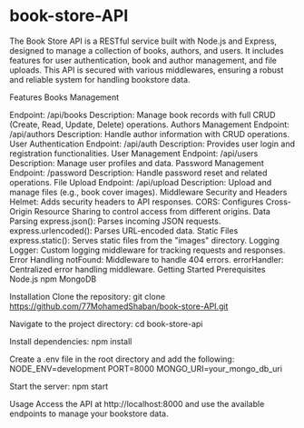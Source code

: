 # book-store-API
The Book Store API is a RESTful service built with Node.js and Express, designed to manage a collection of books, authors, and users. It includes features for user authentication, book and author management, and file uploads. This API is secured with various middlewares, ensuring a robust and reliable system for handling bookstore data.

Features
Books Management

Endpoint: /api/books
Description: Manage book records with full CRUD (Create, Read, Update, Delete) operations.
Authors Management
Endpoint: /api/authors
Description: Handle author information with CRUD operations.
User Authentication
Endpoint: /api/auth
Description: Provides user login and registration functionalities.
User Management
Endpoint: /api/users
Description: Manage user profiles and data.
Password Management
Endpoint: /password
Description: Handle password reset and related operations.
File Upload
Endpoint: /api/upload
Description: Upload and manage files (e.g., book cover images).
Middleware
Security and Headers
Helmet: Adds security headers to API responses.
CORS: Configures Cross-Origin Resource Sharing to control access from different origins.
Data Parsing
express.json(): Parses incoming JSON requests.
express.urlencoded(): Parses URL-encoded data.
Static Files
express.static(): Serves static files from the "images" directory.
Logging
Logger: Custom logging middleware for tracking requests and responses.
Error Handling
notFound: Middleware to handle 404 errors.
errorHandler: Centralized error handling middleware.
Getting Started
Prerequisites
Node.js
npm
MongoDB

Installation
Clone the repository: git clone https://github.com/77MohamedShaban/book-store-API.git

Navigate to the project directory: cd book-store-api

Install dependencies: npm install

Create a .env file in the root directory and add the following:
NODE_ENV=development
PORT=8000
MONGO_URI=your_mongo_db_uri

Start the server: npm start

Usage
Access the API at http://localhost:8000 and use the available endpoints to manage your bookstore data.
